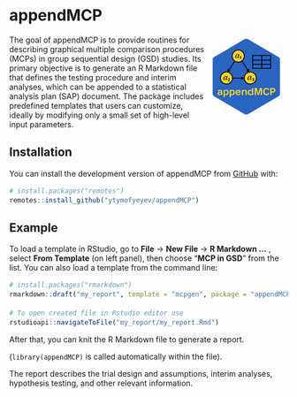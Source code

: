 
<!-- README.md is generated from README.Rmd. Please edit that file -->

# appendMCP

<!-- badges: start -->

<img src="man/figures/logo.png" align="right" height="150" />
<!-- badges: end -->

The goal of appendMCP is to provide routines for describing graphical
multiple comparison procedures (MCPs) in group sequential design (GSD)
studies. Its primary objective is to generate an R Markdown file that
defines the testing procedure and interim analyses, which can be
appended to a statistical analysis plan (SAP) document. The package
includes predefined templates that users can customize, ideally by
modifying only a small set of high-level input parameters.

## Installation

You can install the development version of appendMCP from
[GitHub](https://github.com/) with:

``` r
# install.packages("remotes")
remotes::install_github("ytymofyeyev/appendMCP")
```

## Example

To load a template in RStudio, go to **File** $\rightarrow$ **New File**
$\rightarrow$ **R Markdown …** , select **From Template** (on left
panel), then choose “**MCP in GSD**” from the list. You can also load a
template from the command line:

``` r
# install.packages("rmarkdown")
rmarkdown::draft("my_report", template = "mcpgen", package = "appendMCP")

# To open created file in Rstudio editor use
rstudioapi::navigateToFile("my_report/my_report.Rmd")
```

After that, you can knit the R Markdown file to generate a report.

(`library(appendMCP)` is called automatically within the file).

The report describes the trial design and assumptions, interim analyses,
hypothesis testing, and other relevant information.
